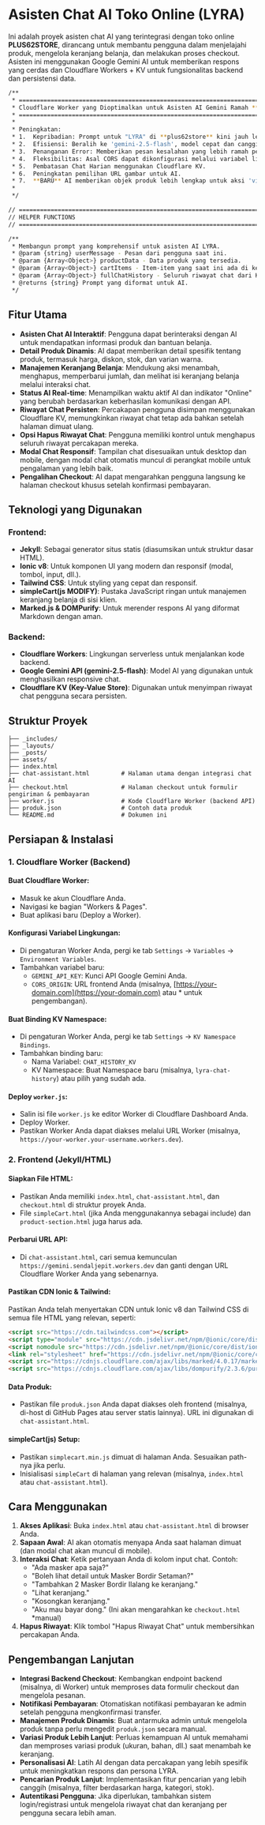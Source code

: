 # Asisten Chat AI Toko Online (LYRA)

Ini adalah proyek asisten chat AI yang terintegrasi dengan toko online **PLUS62STORE**, dirancang untuk membantu pengguna dalam menjelajahi produk, mengelola keranjang belanja, dan melakukan proses checkout. Asisten ini menggunakan Google Gemini AI untuk memberikan respons yang cerdas dan Cloudflare Workers + KV untuk fungsionalitas backend dan persistensi data.

```bash
/**
 * =============================================================================
 * Cloudflare Worker yang Dioptimalkan untuk Asisten AI Gemini Ramah **LYRA**
 * =============================================================================
 *
 * Peningkatan:
 * 1.  Kepribadian: Prompt untuk "LYRA" di **plus62store** kini jauh lebih mendetail agar terdengar ceria, ramah, dan membantu.
 * 2.  Efisiensi: Beralih ke 'gemini-2.5-flash', model cepat dan canggih yang cocok untuk aplikasi AI chat.
 * 3.  Penanganan Error: Memberikan pesan kesalahan yang lebih ramah pengguna jika terjadi kegagalan.
 * 4.  Fleksibilitas: Asal CORS dapat dikonfigurasi melalui variabel lingkungan.
 * 5.  Pembatasan Chat Harian menggunakan Cloudflare KV.
 * 6.  Peningkatan pemilihan URL gambar untuk AI.
 * 7.  **BARU** AI memberikan objek produk lebih lengkap untuk aksi 'viewProductDetails'.
 *
 */

// =============================================================================
// HELPER FUNCTIONS
// =============================================================================

/**
 * Membangun prompt yang komprehensif untuk asisten AI LYRA.
 * @param {string} userMessage - Pesan dari pengguna saat ini.
 * @param {Array<Object>} productData - Data produk yang tersedia.
 * @param {Array<Object>} cartItems - Item-item yang saat ini ada di keranjang simpleCart *modify.
 * @param {Array<Object>} fullChatHistory - Seluruh riwayat chat dari KV.
 * @returns {string} Prompt yang diformat untuk AI.
 */
```

## Fitur Utama

- **Asisten Chat AI Interaktif**: Pengguna dapat berinteraksi dengan AI untuk mendapatkan informasi produk dan bantuan belanja.
- **Detail Produk Dinamis**: AI dapat memberikan detail spesifik tentang produk, termasuk harga, diskon, stok, dan varian warna.
- **Manajemen Keranjang Belanja**: Mendukung aksi menambah, menghapus, memperbarui jumlah, dan melihat isi keranjang belanja melalui interaksi chat.
- **Status AI Real-time**: Menampilkan waktu aktif AI dan indikator "Online" yang berubah berdasarkan keberhasilan komunikasi dengan API.
- **Riwayat Chat Persisten**: Percakapan pengguna disimpan menggunakan Cloudflare KV, memungkinkan riwayat chat tetap ada bahkan setelah halaman dimuat ulang.
- **Opsi Hapus Riwayat Chat**: Pengguna memiliki kontrol untuk menghapus seluruh riwayat percakapan mereka.
- **Modal Chat Responsif**: Tampilan chat disesuaikan untuk desktop dan mobile, dengan modal chat otomatis muncul di perangkat mobile untuk pengalaman yang lebih baik.
- **Pengalihan Checkout**: AI dapat mengarahkan pengguna langsung ke halaman checkout khusus setelah konfirmasi pembayaran.

## Teknologi yang Digunakan

### Frontend:

- **Jekyll**: Sebagai generator situs statis (diasumsikan untuk struktur dasar HTML).
- **Ionic v8**: Untuk komponen UI yang modern dan responsif (modal, tombol, input, dll.).
- **Tailwind CSS**: Untuk styling yang cepat dan responsif.
- **simpleCart(js MODIFY)**: Pustaka JavaScript ringan untuk manajemen keranjang belanja di sisi klien.
- **Marked.js & DOMPurify**: Untuk merender respons AI yang diformat Markdown dengan aman.

### Backend:

- **Cloudflare Workers**: Lingkungan serverless untuk menjalankan kode backend.
- **Google Gemini API (gemini-2.5-flash)**: Model AI yang digunakan untuk menghasilkan responsive chat.
- **Cloudflare KV (Key-Value Store)**: Digunakan untuk menyimpan riwayat chat pengguna secara persisten.

## Struktur Proyek

```
├── _includes/
├── _layouts/
├── _posts/
├── assets/
├── index.html
├── chat-assistant.html         # Halaman utama dengan integrasi chat AI
├── checkout.html               # Halaman checkout untuk formulir pengiriman & pembayaran
├── worker.js                   # Kode Cloudflare Worker (backend API)
├── produk.json                 # Contoh data produk
└── README.md                   # Dokumen ini
```

## Persiapan & Instalasi

### 1. Cloudflare Worker (Backend)

#### Buat Cloudflare Worker:

- Masuk ke akun Cloudflare Anda.
- Navigasi ke bagian "Workers & Pages".
- Buat aplikasi baru (Deploy a Worker).

#### Konfigurasi Variabel Lingkungan:

- Di pengaturan Worker Anda, pergi ke tab `Settings` -> `Variables` -> `Environment Variables`.
- Tambahkan variabel baru:
  - `GEMINI_API_KEY`: Kunci API Google Gemini Anda.
  - `CORS_ORIGIN`: URL frontend Anda (misalnya, [https://your-domain.com](https://your-domain.com) atau \* untuk pengembangan).

#### Buat Binding KV Namespace:

- Di pengaturan Worker Anda, pergi ke tab `Settings` -> `KV Namespace Bindings`.
- Tambahkan binding baru:
  - Nama Variabel: `CHAT_HISTORY_KV`
  - KV Namespace: Buat Namespace baru (misalnya, `lyra-chat-history`) atau pilih yang sudah ada.

#### Deploy `worker.js`:

- Salin isi file `worker.js` ke editor Worker di Cloudflare Dashboard Anda.
- Deploy Worker.
- Pastikan Worker Anda dapat diakses melalui URL Worker (misalnya, `https://your-worker.your-username.workers.dev`).

### 2. Frontend (Jekyll/HTML)

#### Siapkan File HTML:

- Pastikan Anda memiliki `index.html`, `chat-assistant.html`, dan `checkout.html` di struktur proyek Anda.
- File `simpleCart.html` (jika Anda menggunakannya sebagai include) dan `product-section.html` juga harus ada.

#### Perbarui URL API:

- Di `chat-assistant.html`, cari semua kemunculan `https://gemini.sendaljepit.workers.dev` dan ganti dengan URL Cloudflare Worker Anda yang sebenarnya.

#### Pastikan CDN Ionic & Tailwind:

Pastikan Anda telah menyertakan CDN untuk Ionic v8 dan Tailwind CSS di semua file HTML yang relevan, seperti:

```html
<script src="https://cdn.tailwindcss.com"></script>
<script type="module" src="https://cdn.jsdelivr.net/npm/@ionic/core/dist/ionic/ionic.esm.js"></script>
<script nomodule src="https://cdn.jsdelivr.net/npm/@ionic/core/dist/ionic/ionic.js"></script>
<link rel="stylesheet" href="https://cdn.jsdelivr.net/npm/@ionic/core/css/ionic.bundle.css" />
<script src="https://cdnjs.cloudflare.com/ajax/libs/marked/4.0.17/marked.min.js"></script>
<script src="https://cdnjs.cloudflare.com/ajax/libs/dompurify/2.3.6/purify.min.js"></script>
```

#### Data Produk:

- Pastikan file `produk.json` Anda dapat diakses oleh frontend (misalnya, di-host di GitHub Pages atau server statis lainnya). URL ini digunakan di `chat-assistant.html`.

#### simpleCart(js) Setup:

- Pastikan `simplecart.min.js` dimuat di halaman Anda. Sesuaikan path-nya jika perlu.
- Inisialisasi `simpleCart` di halaman yang relevan (misalnya, `index.html` atau `chat-assistant.html`).

## Cara Menggunakan

1. **Akses Aplikasi**: Buka `index.html` atau `chat-assistant.html` di browser Anda.
2. **Sapaan Awal**: AI akan otomatis menyapa Anda saat halaman dimuat (dan modal chat akan muncul di mobile).
3. **Interaksi Chat**: Ketik pertanyaan Anda di kolom input chat. Contoh:
   - "Ada masker apa saja?"
   - "Boleh lihat detail untuk Masker Bordir Setaman?"
   - "Tambahkan 2 Masker Bordir Ilalang ke keranjang."
   - "Lihat keranjang."
   - "Kosongkan keranjang."
   - "Aku mau bayar dong." (Ini akan mengarahkan ke `checkout.html` *manual)
4. **Hapus Riwayat**: Klik tombol "Hapus Riwayat Chat" untuk membersihkan percakapan Anda.

## Pengembangan Lanjutan

- **Integrasi Backend Checkout**: Kembangkan endpoint backend (misalnya, di Worker) untuk memproses data formulir checkout dan mengelola pesanan.
- **Notifikasi Pembayaran**: Otomatiskan notifikasi pembayaran ke admin setelah pengguna mengkonfirmasi transfer.
- **Manajemen Produk Dinamis**: Buat antarmuka admin untuk mengelola produk tanpa perlu mengedit `produk.json` secara manual.
- **Variasi Produk Lebih Lanjut**: Perluas kemampuan AI untuk memahami dan memproses variasi produk (ukuran, bahan, dll.) saat menambah ke keranjang.
- **Personalisasi AI**: Latih AI dengan data percakapan yang lebih spesifik untuk meningkatkan respons dan persona LYRA.
- **Pencarian Produk Lanjut**: Implementasikan fitur pencarian yang lebih canggih (misalnya, filter berdasarkan harga, kategori, stok).
- **Autentikasi Pengguna**: Jika diperlukan, tambahkan sistem login/registrasi untuk mengelola riwayat chat dan keranjang per pengguna secara lebih aman.

